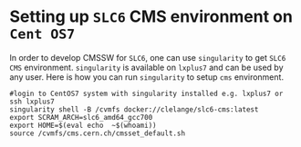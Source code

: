 # Setting up `SLC6` CMS environment on `Cent OS7`
In order to develop CMSSW for `SLC6`, one can use `singularity` to get `SLC6 CMS` environment. `singularity` is available on `lxplus7` and can be used by any user.
Here is how you can run `singularity` to setup `cms` environment.
```
#login to CentOS7 system with singularity installed e.g. lxplus7 or 
ssh lxplus7
singularity shell -B /cvmfs docker://clelange/slc6-cms:latest
export SCRAM_ARCH=slc6_amd64_gcc700
export HOME=$(eval echo  ~$(whoami))
source /cvmfs/cms.cern.ch/cmsset_default.sh
```

